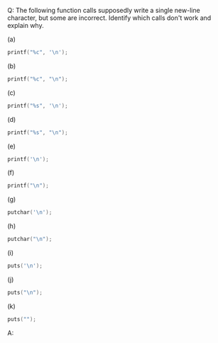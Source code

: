 Q: The following function calls supposedly write a single new-line character,
but some are incorrect. Identify which calls don't work and explain why.

(a)

```c
printf("%c", '\n');
```

(b)

```c
printf("%c", "\n");
```

(c)

```c
printf("%s", '\n');
```

(d)

```c
printf("%s", "\n");
```

(e)

```c
printf('\n');
```

(f)

```c
printf("\n");
```

(g)

```c
putchar('\n');
```

(h)

```c
putchar("\n");
```

(i)

```c
puts('\n');
```

(j)

```c
puts("\n");
```

(k)

```c
puts("");
```

A:
